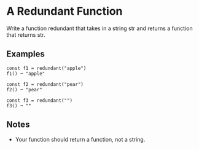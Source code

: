 # A Redundant Function
Write a function redundant that takes in a string str and returns a function that returns str.

## Examples
```
const f1 = redundant("apple")
f1() ➞ "apple"

const f2 = redundant("pear")
f2() ➞ "pear"

const f3 = redundant("")
f3() ➞ ""
```

## Notes
- Your function should return a function, not a string.
